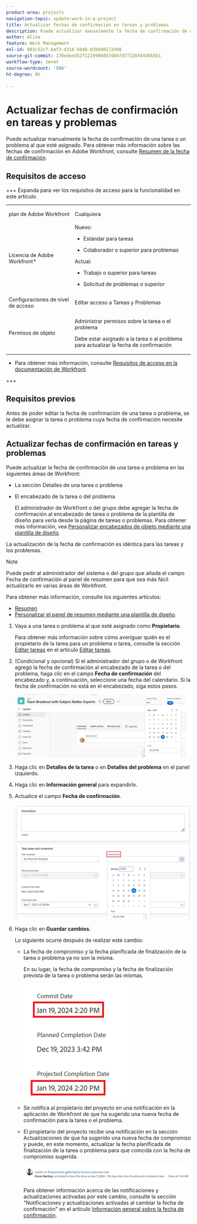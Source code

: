 ```yaml
---
product-area: projects
navigation-topic: update-work-in-a-project
title: Actualizar fechas de confirmación en tareas y problemas
description: Puede actualizar manualmente la fecha de confirmación de una tarea o un problema al que esté asignado. Para obtener más información sobre las fechas de compromiso en Adobe Workfront, consulte Información general sobre las fechas de compromiso.
author: Alina
feature: Work Management
exl-id: 003c52c7-baf3-4316-bb4b-83b600172d48
source-git-commit: 170edee352f1219986057dbb7d77228f84d855b1
workflow-type: tm+mt
source-wordcount: '566'
ht-degree: 0%

---
```



# Actualizar fechas de confirmación en tareas y problemas

<!--Audited: 07/2024-->

<!--<span class="preview">The highlighted information on this page refers to functionality not yet generally available. It is available only in the Preview environment for all customers, or in the Production environment for customers who enabled fast releases.</span>

<span class="preview">For information about fast releases, see [Enable or disable fast releases for your organization](/help/quicksilver/administration-and-setup/set-up-workfront/configure-system-defaults/enable-fast-release-process.md).</span>

<span class="preview">For information about the current release, see [Third Quarter 2024 release overview](/help/quicksilver/product-announcements/product-releases/24-q3-release-activity/24-q3-release-overview.md).</span>-->

Puede actualizar manualmente la fecha de confirmación de una tarea o un problema al que esté asignado. Para obtener más información sobre las fechas de confirmación en Adobe Workfront, consulte [Resumen de la fecha de confirmación](../../../manage-work/projects/updating-work-in-a-project/overview-of-commit-dates.md).

## Requisitos de acceso

<!--Audited: 01/2024-->

+++ Expanda para ver los requisitos de acceso para la funcionalidad en este artículo.

<table style="table-layout:auto"> 
 <col> 
 <col> 
 <tbody> 
  <tr> 
   <td role="rowheader">plan de Adobe Workfront</td> 
   <td> <p>Cualquiera</p> </td> 
  </tr> 
  <tr> 
   <td role="rowheader">Licencia de Adobe Workfront*</td> 
   <td> 
   Nuevo:
   <ul>
   <li><p>Estándar para tareas</p> </li>
   <li><p>Colaborador o superior para problemas</p></li>
   </ul>
   Actual:
<ul>
   <li><p>Trabajo o superior para tareas</p></li> 
   <li><p>Solicitud de problemas o superior</p></li>
</ul>

</td> 
  </tr> 
  <tr> 
   <td role="rowheader">Configuraciones de nivel de acceso</td> 
   <td> <p>Editar acceso a Tareas y Problemas</p> </td> 
  </tr> 
  <tr> 
   <td role="rowheader">Permisos de objeto</td> 
   <td> <p>Administrar permisos sobre la tarea o el problema</p>
   <p> Debe estar asignado a la tarea o al problema para actualizar la fecha de confirmación </p>
    </td> 
  </tr> 
 </tbody> 
</table>

* Para obtener más información, consulte [Requisitos de acceso en la documentación de Workfront](/help/quicksilver/administration-and-setup/add-users/access-levels-and-object-permissions/access-level-requirements-in-documentation.md).

+++

## Requisitos previos

Antes de poder editar la fecha de confirmación de una tarea o problema, se le debe asignar la tarea o problema cuya fecha de confirmación necesite actualizar.

## Actualizar fechas de confirmación en tareas y problemas


Puede actualizar la fecha de confirmación de una tarea o problema en las siguientes áreas de Workfront:

* La sección Detalles de una tarea o problema
* El encabezado de la tarea o del problema

  El administrador de Workfront o del grupo debe agregar la fecha de confirmación al encabezado de tarea o problema de la plantilla de diseño para verla desde la página de tareas o problemas.
Para obtener más información, vea [Personalizar encabezados de objeto mediante una plantilla de diseño](/help/quicksilver/administration-and-setup/customize-workfront/use-layout-templates/customize-object-headers.md).

La actualización de la fecha de confirmación es idéntica para las tareas y los problemas.

>[!NOTE]
>
>Puede pedir al administrador del sistema o del grupo que añada el campo Fecha de confirmación al panel de resumen para que sea más fácil actualizarlo en varias áreas de Workfront.
>
>Para obtener más información, consulte los siguientes artículos:
>
>* [Resumen](/help/quicksilver/workfront-basics/the-new-workfront-experience/summary-overview.md)
>* [Personalizar el panel de resumen mediante una plantilla de diseño](/help/quicksilver/administration-and-setup/customize-workfront/use-layout-templates/customize-home-summary-layout-template.md).


1. Vaya a una tarea o problema al que esté asignado como **Propietario**.

   Para obtener más información sobre cómo averiguar quién es el propietario de la tarea para un problema o tarea, consulte la sección [Editar tareas](../../../manage-work/tasks/manage-tasks/edit-tasks.md#assignments) en el artículo [Editar tareas](../../../manage-work/tasks/manage-tasks/edit-tasks.md).

1. (Condicional y opcional) Si el administrador del grupo o de Workfront agregó la fecha de confirmación al encabezado de la tarea o del problema, haga clic en el campo **Fecha de confirmación** del encabezado y, a continuación, seleccione una fecha del calendario. Si la fecha de confirmación no está en el encabezado, siga estos pasos.

   ![](assets/commit-date-task-header.png)

1. Haga clic en **Detalles de la tarea** o en **Detalles del problema** en el panel izquierdo.
1. Haga clic en **Información general** para expandirlo.
1. Actualice el campo **Fecha de confirmación**.

   ![](assets/task-commit-date-edit-highlighted-details-page.png)

1. Haga clic en **Guardar cambios**.

   Lo siguiente ocurre después de realizar este cambio:

   * La fecha de compromiso y la fecha planificada de finalización de la tarea o problema ya no son la misma.

     En su lugar, la fecha de compromiso y la fecha de finalización prevista de la tarea o problema serán las mismas.

     ![](assets/task-projected-completion-date-in-details-highlighted-nwe-350x230.png)

   * Se notifica al propietario del proyecto en una notificación en la aplicación de Workfront de que ha sugerido una nueva fecha de confirmación para la tarea o el problema.
   * El propietario del proyecto recibe una notificación en la sección Actualizaciones de que ha sugerido una nueva fecha de compromiso y puede, en este momento, actualizar la fecha planificada de finalización de la tarea o problema para que coincida con la fecha de compromiso sugerida.

     ![](assets/project-owner-notification-update-stream-that-commit-date-affects-project-timeline.png)


     <!--![](assets/project-owner-notification-update-stream-that-commit-date-affects-project-timeline-highlighted-nwe-350x139.png)-->

     Para obtener información acerca de las notificaciones y actualizaciones activadas por este cambio, consulte la sección &quot;Notificaciones y actualizaciones activadas al cambiar la fecha de confirmación&quot; en el artículo [Información general sobre la fecha de confirmación](/help/quicksilver/manage-work/projects/updating-work-in-a-project/overview-of-commit-dates.md).

<!--at the Production update stream when removing legacy - replace the last bullet with: The Project Owner is notified in the Systems Activity and the All tabs of the Updates section that you have suggested a new Commit Date. They can then update the Planned Completion Date accordingly by editing the task or the issue.-->